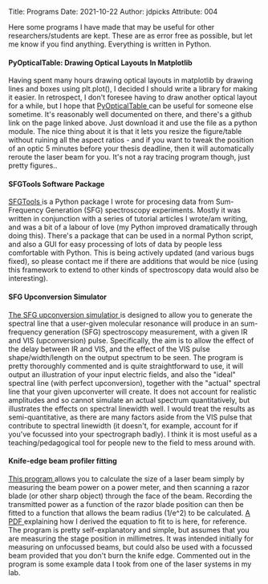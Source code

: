 Title: Programs
Date: 2021-10-22
Author: jdpicks
Attribute: 004

Here some programs I have made that may be useful for other researchers/students are kept. These are as error free as possible, but let me know if you find anything. Everything is written in Python.


#### <b> PyOpticalTable: Drawing Optical Layouts In Matplotlib </b>
Having spent many hours drawing optical layouts in matplotlib by drawing lines and boxes using plt.plot(), I decided I should write a library for making it easier. In retrospect, I don't foresee having to draw another optical layout for a while, but I hope that <a href="https://jamesdpickering.com/pyopticaltable/" target="_blank">PyOpticalTable </a> can be useful for someone else sometime. It's reasonably well documented on there, and there's a github link on the page linked above. Just download it and use the file as a python module. The nice thing about it is that it lets you resize the figure/table without ruining all the aspect ratios - and if you want to tweak the position of an optic 5 minutes before your thesis deadline, then it will automatically reroute the laser beam for you. It's not a ray tracing program though, just pretty figures..

#### <b> SFGTools Software Package </b>
<a href="https://github.com/james-d-pickering/SFGTools" target="_blank"> SFGTools </a> is a Python package I wrote for procesing data from Sum-Frequency Generation (SFG) spectroscopy experiments. Mostly it was written in conjunction with a series of tutorial articles I wrote/am writing, and was a bit of a labour of love (my Python improved dramatically through doing this). There's a package that can be used in a normal Python script, and also a GUI for easy processing of lots of data by people less comfortable with Python. This is being actively updated (and various bugs fixed), so please contact me if there are additions that would be nice (using this framework to extend to other kinds of spectroscopy data would also be interesting). 

#### <b> SFG Upconversion Simulator </b>
<a href="../programs/SFG_upconversion_simulator.py" target="_blank"> The SFG upconversion simulatior </a> is designed to allow you to generate the spectral line that a user-given molecular resonance will produce in an sum-frequency generation (SFG) spectroscopy measurement, with a given IR and VIS (upconversion) pulse. Specifically, the aim is to allow the effect of the delay between IR and VIS, and the effect of the VIS pulse shape/width/length on the output spectrum to be seen. The program is pretty thoroughly commented and is quite straightforward to use, it will output an illustration of your input electric fields, and also the "ideal" spectral line (with perfect upconversion), together with the "actual" spectral line that your given upconverter will create. It does not account for realistic amplitudes and so cannot simulate an actual spectrum quantitatively, but illustrates the effects on spectral linewidth well. I would treat the results as semi-quantitative, as there are many factors aside from the VIS pulse that contribute to spectral linewidth (it doesn't, for example, account for if you've focussed into your spectrograph badly). I think it is most useful as a teaching/pedagogical tool for people new to the field to mess around with. 

#### <b> Knife-edge beam profiler fitting </b>
<a href="../programs/knife_edge_fit.py" target="_blank"> This program </a> allows you to calculate the size of a laser beam simply by measuring the beam power on a power meter, and then scanning a razor blade (or other sharp object) through the face of the beam. Recording the transmitted power as a function of the razor blade position can then be fitted to a function that allows the beam radius (1/e^2) to be calculated. <a href="../pdfs/knife_edge_profiler.pdf" target="_blank"> A PDF </a> explaining how I derived the equation to fit to is here, for reference. The program is pretty self-explanatory and simple, but assumes that you are measuring the stage position in millimetres. It was intended initially for measuring on unfocussed beams, but could also be used with a focussed beam provided that you don't burn the knife edge. Commented out in the program is some example data I took from one of the laser systems in my lab.



